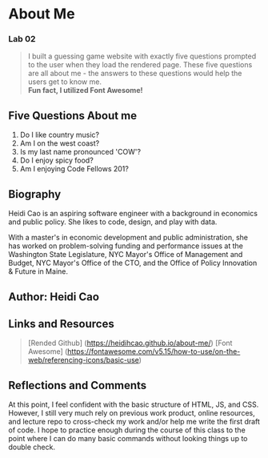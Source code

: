 # About Me
### Lab 02
> I built a guessing game website with exactly five questions prompted to the user when they load the rendered page. These five questions are all about me - the answers to these questions would help the users get to know me.<br>
> **Fun fact, I utilized Font Awesome!**<br>

## Five Questions About me
1. Do I like country music?
1. Am I on the west coast?
1. Is my last name pronounced 'COW'?
1. Do I enjoy spicy food?
1. Am I enjoying Code Fellows 201?

## Biography
Heidi Cao is an aspiring software engineer with a background in economics and public policy.
She likes to code, design, and play with data.

With a master's in economic development and public administration, she has worked on problem-solving funding and performance issues at the Washington State Legislature, NYC Mayor's Office of Management and Budget, NYC Mayor's Office of the CTO, and the Office of Policy Innovation & Future in Maine.

## Author: Heidi Cao
## Links and Resources
> [Rended Github] (https://heidihcao.github.io/about-me/)
> [Font Awesome] (https://fontawesome.com/v5.15/how-to-use/on-the-web/referencing-icons/basic-use)

## Reflections and Comments
At this point, I feel confident with the basic structure of HTML, JS, and CSS. However, I still very much rely on previous work product, online resources, and lecture repo to cross-check my work and/or help me write the first draft of code. I hope to practice enough during the course of this class to the point where I can do many basic commands without looking things up to double check.